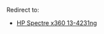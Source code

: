 Redirect to:

*   [HP Spectre x360 13-4231ng](/index.php?title=HP_Spectre_x360_13-4231ng&redirect=no "HP Spectre x360 13-4231ng")